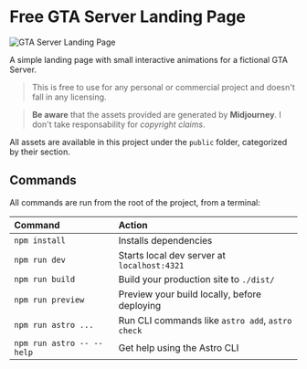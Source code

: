 # Free GTA Server Landing Page

![GTA Server Landing Page](https://gta-landing-page-fujv5.ondigitalocean.app/assets/incepe-aventura.webp)

A simple landing page with small interactive animations for a fictional GTA Server.

> This is free to use for any personal or commercial project and doesn't fall in any licensing.

> **Be aware** that the assets provided are generated by **Midjourney**. I don't take responsability for _copyright claims_.

All assets are available in this project under the `public` folder, categorized by their section.

## Commands

All commands are run from the root of the project, from a terminal:

| Command                   | Action                                           |
| :------------------------ | :----------------------------------------------- |
| `npm install`             | Installs dependencies                            |
| `npm run dev`             | Starts local dev server at `localhost:4321`      |
| `npm run build`           | Build your production site to `./dist/`          |
| `npm run preview`         | Preview your build locally, before deploying     |
| `npm run astro ...`       | Run CLI commands like `astro add`, `astro check` |
| `npm run astro -- --help` | Get help using the Astro CLI                     |
